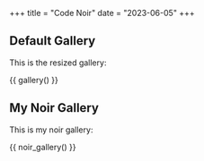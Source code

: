 +++
title = "Code Noir"
date = "2023-06-05"
+++

## Default Gallery

This is the resized gallery:

{{ gallery() }}

## My Noir Gallery

This is my noir gallery:

{{ noir_gallery() }}

